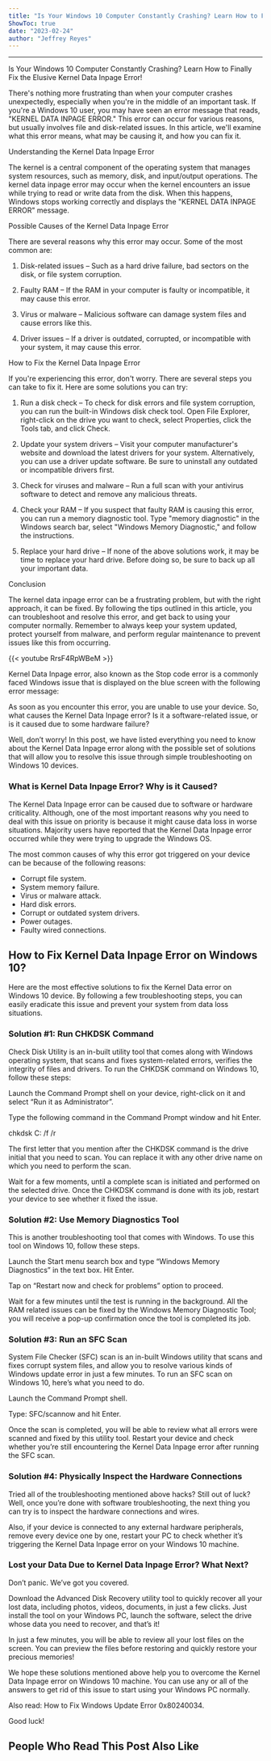 ```yaml
---
title: "Is Your Windows 10 Computer Constantly Crashing? Learn How to Finally Fix the Elusive Kernel Data Inpage Error!"
ShowToc: true 
date: "2023-02-24"
author: "Jeffrey Reyes"
---
```

*****
Is Your Windows 10 Computer Constantly Crashing? Learn How to Finally Fix the Elusive Kernel Data Inpage Error!

There's nothing more frustrating than when your computer crashes unexpectedly, especially when you're in the middle of an important task. If you're a Windows 10 user, you may have seen an error message that reads, "KERNEL DATA INPAGE ERROR." This error can occur for various reasons, but usually involves file and disk-related issues. In this article, we'll examine what this error means, what may be causing it, and how you can fix it.

Understanding the Kernel Data Inpage Error

The kernel is a central component of the operating system that manages system resources, such as memory, disk, and input/output operations. The kernel data inpage error may occur when the kernel encounters an issue while trying to read or write data from the disk. When this happens, Windows stops working correctly and displays the "KERNEL DATA INPAGE ERROR" message.

Possible Causes of the Kernel Data Inpage Error

There are several reasons why this error may occur. Some of the most common are:

1. Disk-related issues – Such as a hard drive failure, bad sectors on the disk, or file system corruption.

2. Faulty RAM – If the RAM in your computer is faulty or incompatible, it may cause this error.

3. Virus or malware – Malicious software can damage system files and cause errors like this.

4. Driver issues – If a driver is outdated, corrupted, or incompatible with your system, it may cause this error.

How to Fix the Kernel Data Inpage Error

If you're experiencing this error, don't worry. There are several steps you can take to fix it. Here are some solutions you can try:

1. Run a disk check – To check for disk errors and file system corruption, you can run the built-in Windows disk check tool. Open File Explorer, right-click on the drive you want to check, select Properties, click the Tools tab, and click Check.

2. Update your system drivers – Visit your computer manufacturer's website and download the latest drivers for your system. Alternatively, you can use a driver update software. Be sure to uninstall any outdated or incompatible drivers first.

3. Check for viruses and malware – Run a full scan with your antivirus software to detect and remove any malicious threats.

4. Check your RAM – If you suspect that faulty RAM is causing this error, you can run a memory diagnostic tool. Type "memory diagnostic" in the Windows search bar, select "Windows Memory Diagnostic," and follow the instructions.

5. Replace your hard drive – If none of the above solutions work, it may be time to replace your hard drive. Before doing so, be sure to back up all your important data.

Conclusion

The kernel data inpage error can be a frustrating problem, but with the right approach, it can be fixed. By following the tips outlined in this article, you can troubleshoot and resolve this error, and get back to using your computer normally. Remember to always keep your system updated, protect yourself from malware, and perform regular maintenance to prevent issues like this from occurring.

{{< youtube RrsF4RpWBeM >}} 



Kernel Data Inpage error, also known as the Stop code error is a commonly faced Windows issue that is displayed on the blue screen with the following error message:
 
As soon as you encounter this error, you are unable to use your device. So, what causes the Kernel Data Inpage error? Is it a software-related issue, or is it caused due to some hardware failure?
 
Well, don’t worry! In this post, we have listed everything you need to know about the Kernel Data Inpage error along with the possible set of solutions that will allow you to resolve this issue through simple troubleshooting on Windows 10 devices.
 
### What is Kernel Data Inpage Error? Why is it Caused?
 
The Kernel Data Inpage error can be caused due to software or hardware criticality. Although, one of the most important reasons why you need to deal with this issue on priority is because it might cause data loss in worse situations. Majority users have reported that the Kernel Data Inpage error occurred while they were trying to upgrade the Windows OS.
 
The most common causes of why this error got triggered on your device can be because of the following reasons:
 
- Corrupt file system.
 - System memory failure.
 - Virus or malware attack.
 - Hard disk errors.
 - Corrupt or outdated system drivers.
 - Power outages.
 - Faulty wired connections.

 
## How to Fix Kernel Data Inpage Error on Windows 10?
 
Here are the most effective solutions to fix the Kernel Data error on Windows 10 device. By following a few troubleshooting steps, you can easily eradicate this issue and prevent your system from data loss situations.
 
### Solution #1: Run CHKDSK Command
 
Check Disk Utility is an in-built utility tool that comes along with Windows operating system, that scans and fixes system-related errors, verifies the integrity of files and drivers. To run the CHKDSK command on Windows 10, follow these steps:
 
Launch the Command Prompt shell on your device, right-click on it and select “Run it as Administrator”.
 
Type the following command in the Command Prompt window and hit Enter.
 
chkdsk C: /f /r
 
The first letter that you mention after the CHKDSK command is the drive initial that you need to scan. You can replace it with any other drive name on which you need to perform the scan.
 
Wait for a few moments, until a complete scan is initiated and performed on the selected drive. Once the CHKDSK command is done with its job, restart your device to see whether it fixed the issue.
 
### Solution #2: Use Memory Diagnostics Tool
 
This is another troubleshooting tool that comes with Windows. To use this tool on Windows 10, follow these steps.
 
Launch the Start menu search box and type “Windows Memory Diagnostics” in the text box. Hit Enter.
 

 
Tap on “Restart now and check for problems” option to proceed.
 
Wait for a few minutes until the test is running in the background. All the RAM related issues can be fixed by the Windows Memory Diagnostic Tool; you will receive a pop-up confirmation once the tool is completed its job.
 
### Solution #3: Run an SFC Scan
 
System File Checker (SFC) scan is an in-built Windows utility that scans and fixes corrupt system files, and allow you to resolve various kinds of Windows update error in just a few minutes. To run an SFC scan on Windows 10, here’s what you need to do.
 
Launch the Command Prompt shell.
 
Type: SFC/scannow and hit Enter.
 
Once the scan is completed, you will be able to review what all errors were scanned and fixed by this utility tool. Restart your device and check whether you’re still encountering the Kernel Data Inpage error after running the SFC scan.
 
### Solution #4: Physically Inspect the Hardware Connections
 
Tried all of the troubleshooting mentioned above hacks? Still out of luck? Well, once you’re done with software troubleshooting, the next thing you can try is to inspect the hardware connections and wires.
 
Also, if your device is connected to any external hardware peripherals, remove every device one by one, restart your PC to check whether it’s triggering the Kernel Data Inpage error on your Windows 10 machine.
 
### Lost your Data Due to Kernel Data Inpage Error? What Next?
 
Don’t panic. We’ve got you covered.
 
Download the Advanced Disk Recovery utility tool to quickly recover all your lost data, including photos, videos, documents, in just a few clicks. Just install the tool on your Windows PC, launch the software, select the drive whose data you need to recover, and that’s it!
 
In just a few minutes, you will be able to review all your lost files on the screen. You can preview the files before restoring and quickly restore your precious memories!
 
We hope these solutions mentioned above help you to overcome the Kernel Data Inpage error on Windows 10 machine. You can use any or all of the answers to get rid of this issue to start using your Windows PC normally.
 
Also read: How to Fix Windows Update Error 0x80240034.
 
Good luck! 
 
##  People Who Read This Post Also Like 



